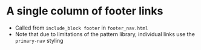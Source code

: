 # A single column of footer links

- Called from `include_block footer` in `footer_nav.html`
- Note that due to limitations of the pattern library, individual links use the `primary-nav` styling
